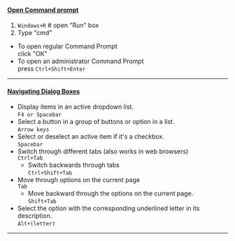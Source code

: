 #### <u>Open Command prompt</u>  
  1. `Windows+R` # open "Run" box  
  2. Type "cmd"  
  - To open regular Command Prompt  
  click "OK"
  - To open an administrator Command Prompt  
  press `Ctrl+Shift+Enter`  
- - -
#### <u>Navigating Dialog Boxes</u>  
  - Display items in an active dropdown list.  
  `F4 or Spacebar`  
  - Select a button in a group of buttons or option in a list.  
  `Arrow keys`  
  - Select or deselect an active item if it's a checkbox.  
  `Spacebar`  
  - Switch through different tabs (also works in web browsers)  
  `Ctrl+Tab`  
      - Switch backwards through tabs  
      `Ctrl+Shift+Tab`  
  - Move through options on the current page  
  `Tab`  
      - Move backward through the options on the current page.  
      `Shift+Tab`  
  - Select the option with the corresponding underlined letter in its description.  
  `Alt+(letter)`  
- - -
